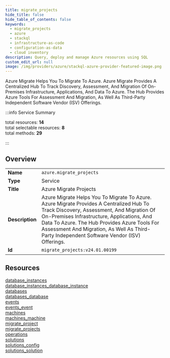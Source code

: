 ```yaml
---
title: migrate_projects
hide_title: false
hide_table_of_contents: false
keywords:
  - migrate_projects
  - azure
  - stackql
  - infrastructure-as-code
  - configuration-as-data
  - cloud inventory
description: Query, deploy and manage Azure resources using SQL
custom_edit_url: null
image: /img/providers/azure/stackql-azure-provider-featured-image.png
---
```

Azure Migrate Helps You To Migrate To Azure. Azure Migrate Provides A Centralized Hub To Track Discovery, Assessment, And Migration Of On-Premises Infrastructure, Applications, And Data To Azure. The Hub Provides Azure Tools For Assessment And Migration, As Well As Third-Party Independent Software Vendor (ISV) Offerings.  
    
:::info Service Summary

<div class="row">
<div class="providerDocColumn">
<span>total resources:&nbsp;<b>14</b></span><br />
<span>total selectable resources:&nbsp;<b>8</b></span><br />
<span>total methods:&nbsp;<b>29</b></span><br />
</div>
</div>

:::

## Overview
<table><tbody>
<tr><td><b>Name</b></td><td><code>azure.migrate_projects</code></td></tr>
<tr><td><b>Type</b></td><td>Service</td></tr>
<tr><td><b>Title</b></td><td>Azure Migrate Projects</td></tr>
<tr><td><b>Description</b></td><td>Azure Migrate Helps You To Migrate To Azure. Azure Migrate Provides A Centralized Hub To Track Discovery, Assessment, And Migration Of On-Premises Infrastructure, Applications, And Data To Azure. The Hub Provides Azure Tools For Assessment And Migration, As Well As Third-Party Independent Software Vendor (ISV) Offerings.</td></tr>
<tr><td><b>Id</b></td><td><code>migrate_projects:v24.01.00199</code></td></tr>
</tbody></table>

## Resources
<div class="row">
<div class="providerDocColumn">
<a href="/providers/azure/migrate_projects/database_instances/">database_instances</a><br />
<a href="/providers/azure/migrate_projects/database_instances_database_instance/">database_instances_database_instance</a><br />
<a href="/providers/azure/migrate_projects/databases/">databases</a><br />
<a href="/providers/azure/migrate_projects/databases_database/">databases_database</a><br />
<a href="/providers/azure/migrate_projects/events/">events</a><br />
<a href="/providers/azure/migrate_projects/events_event/">events_event</a><br />
<a href="/providers/azure/migrate_projects/machines/">machines</a><br />
</div>
<div class="providerDocColumn">
<a href="/providers/azure/migrate_projects/machines_machine/">machines_machine</a><br />
<a href="/providers/azure/migrate_projects/migrate_project/">migrate_project</a><br />
<a href="/providers/azure/migrate_projects/migrate_projects/">migrate_projects</a><br />
<a href="/providers/azure/migrate_projects/operations/">operations</a><br />
<a href="/providers/azure/migrate_projects/solutions/">solutions</a><br />
<a href="/providers/azure/migrate_projects/solutions_config/">solutions_config</a><br />
<a href="/providers/azure/migrate_projects/solutions_solution/">solutions_solution</a><br />
</div>
</div>
